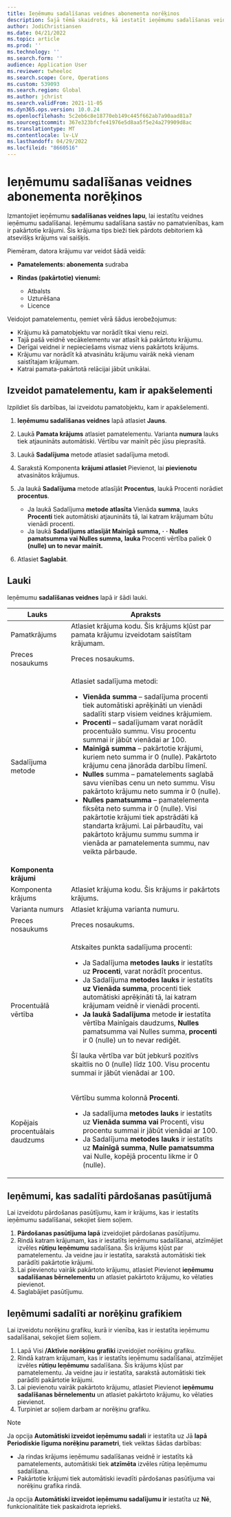 ```yaml
---
title: Ieņēmumu sadalīšanas veidnes abonementa norēķinos
description: Šajā tēmā skaidrots, kā iestatīt ieņēmumu sadalīšanas veidnes krājumiem, kas tiek pārdoti kā komplekti.
author: JodiChristiansen
ms.date: 04/21/2022
ms.topic: article
ms.prod: ''
ms.technology: ''
ms.search.form: ''
audience: Application User
ms.reviewer: twheeloc
ms.search.scope: Core, Operations
ms.custom: 539093
ms.search.region: Global
ms.author: jchrist
ms.search.validFrom: 2021-11-05
ms.dyn365.ops.version: 10.0.24
ms.openlocfilehash: 5c2eb6c8e18770eb149c445f662ab7a90aad81a7
ms.sourcegitcommit: 367e323bfcfe41976e5d8aa5f5e24a279909d8ac
ms.translationtype: MT
ms.contentlocale: lv-LV
ms.lasthandoff: 04/29/2022
ms.locfileid: "8660516"
---
```

# <a name="revenue-split-templates-in-subscription-billing"></a>Ieņēmumu sadalīšanas veidnes abonementa norēķinos

Izmantojiet ieņēmumu **sadalīšanas veidnes lapu**, lai iestatītu veidnes ieņēmumu sadalīšanai. Ieņēmumu sadalīšana sastāv no pamatvienības, kam ir pakārtotie krājumi. Šis krājuma tips bieži tiek pārdots debitoriem kā atsevišķs krājums vai saišķis.

Piemēram, datora krājumu var veidot šādā veidā:

- **Pamatelements: abonementa** sudraba
- **Rindas (pakārtotie) vienumi:**

    - Atbalsts
    - Uzturēšana
    - Licence

Veidojot pamatelementu, ņemiet vērā šādus ierobežojumus:

- Krājumu kā pamatobjektu var norādīt tikai vienu reizi.
- Tajā pašā veidnē vecākelementu var atlasīt kā pakārtotu krājumu.
- Derīgai veidnei ir nepieciešams vismaz viens pakārtots krājums.
- Krājumu var norādīt kā atvasinātu krājumu vairāk nekā vienam saistītajam krājumam.
- Katrai pamata-pakārtotā relācijai jābūt unikālai.

## <a name="create-a-parent-item-that-has-child-items"></a>Izveidot pamatelementu, kam ir apakšelementi

Izpildiet šīs darbības, lai izveidotu pamatobjektu, kam ir apakšelementi.

1. **Ieņēmumu sadalīšanas veidnes** lapā atlasiet **Jauns**.
1. Laukā **Pamata krājums** atlasiet pamatelementu. Varianta **numura** lauks tiek atjaunināts automātiski. Vērtību var mainīt pēc jūsu pieprasītā.
1. Laukā **Sadalījuma** metode atlasiet sadalījuma metodi.
1. Sarakstā Komponenta **krājumi atlasiet** Pievienot, lai **pievienotu** atvasinātos krājumus.
1. Ja laukā **Sadalījuma** metode atlasījāt **Procentus**, laukā Procenti norādiet **procentus**.

    - Ja laukā Sadalījuma **metode atlasīta** Vienāda **summa**, lauks **Procenti** tiek automātiski atjaunināts tā, lai katram krājumam būtu vienādi procenti.
    - Ja laukā **Sadalījums atlasījāt Mainīgā summa,** **·** **·** **Nulles pamatsumma vai Nulles summa,** **lauka** Procenti vērtība paliek 0 **(nulle) un to nevar mainīt.**

1. Atlasiet **Saglabāt**.

## <a name="fields"></a>Lauki

Ieņēmumu **sadalīšanas veidnes** lapā ir šādi lauki.

| Lauks | Apraksts |
|-------|-------------|
| Pamatkrājums | Atlasiet krājuma kodu. Šis krājums kļūst par pamata krājumu izveidotam saistītam krājumam. |
| Preces nosaukums | Preces nosaukums. |
| Sadalījuma metode | <p>Atlasiet sadalījuma metodi:</p><ul><li>**Vienāda summa** – sadalījuma procenti tiek automātiski aprēķināti un vienādi sadalīti starp visiem veidnes krājumiem.</li><li>**Procenti** – sadalījumam varat norādīt procentuālo summu. Visu procentu summai ir jābūt vienādai ar 100.</li><li>**Mainīgā summa** – pakārtotie krājumi, kuriem neto summa ir 0 (nulle). Pakārtoto krājumu cena jānorāda darbību līmenī.</li><li>**Nulles** summa – pamatelements saglabā savu vienības cenu un neto summu. Visu pakārtoto krājumu neto summa ir 0 (nulle).</li><li>**Nulles pamatsumma** – pamatelementa fiksēta neto summa ir 0 (nulle). Visi pakārtotie krājumi tiek apstrādāti kā standarta krājumi. Lai pārbaudītu, vai pakārtoto krājumu summu summa ir vienāda ar pamatelementa summu, nav veikta pārbaude.</li></ul> |
| **Komponenta krājumi** | |
| Komponenta krājums | Atlasiet krājuma kodu. Šis krājums ir pakārtots krājums. |
| Varianta numurs | Atlasiet krājuma varianta numuru. |
| Preces nosaukums | Preces nosaukums. |
| Procentuālā vērtība | <p>Atskaites punkta sadalījuma procenti:</p><ul><li>Ja Sadalījuma **metodes lauks** ir iestatīts uz **Procenti**, varat norādīt procentus.</li><li>Ja Sadalījuma **metodes lauks** ir iestatīts **uz Vienāda summa**, procenti tiek automātiski aprēķināti tā, lai katram krājumam veidnē ir vienādi procenti.</li><li>**Ja laukā Sadalījuma** metode **ir** iestatīta vērtība Mainīgais daudzums, **Nulles** pamatsumma vai Nulles summa, **procenti** ir 0 (nulle) un to nevar rediģēt.</li></ul><p>Šī lauka vērtība var būt jebkurš pozitīvs skaitlis no 0 (nulle) līdz 100. Visu procentu summai ir jābūt vienādai ar 100.</p> |
| Kopējais procentuālais daudzums | <p>Vērtību summa kolonnā **Procenti**.</p><ul><li>Ja sadalījuma **metodes lauks** ir iestatīts uz **Vienāda summa** **vai** Procenti, visu procentu summai ir jābūt vienādai ar 100.</li><li>Ja Sadalījuma **metodes lauks** ir iestatīts uz **Mainīgā summa**, **Nulle** **pamatsumma** vai Nulle, kopējā procentu likme ir 0 (nulle).</li></ul> |

## <a name="revenue-split-on-a-sales-order"></a>Ieņēmumi, kas sadalīti pārdošanas pasūtījumā

Lai izveidotu pārdošanas pasūtījumu, kam ir krājums, kas ir iestatīts ieņēmumu sadalīšanai, sekojiet šiem soļiem.

1. **Pārdošanas pasūtījuma lapā** izveidojiet pārdošanas pasūtījumu.
2. Rindā katram krājumam, kas ir iestatīts ieņēmumu sadalīšanai, atzīmējiet izvēles **rūtiņu Ieņēmumu** sadalīšana. Šis krājums kļūst par pamatelementu. Ja veidne jau ir iestatīta, sarakstā automātiski tiek parādīti pakārtotie krājumi.
3. Lai pievienotu vairāk pakārtoto krājumu, atlasiet Pievienot **ieņēmumu sadalīšanas bērnelementu** un atlasiet pakārtoto krājumu, ko vēlaties pievienot.
4. Saglabājiet pasūtījumu.

## <a name="revenue-split-with-billing-schedules"></a>Ieņēmumi sadalīti ar norēķinu grafikiem

Lai izveidotu norēķinu grafiku, kurā ir vienība, kas ir iestatīta ieņēmumu sadalīšanai, sekojiet šiem soļiem.

1. Lapā Visi **/Aktīvie norēķinu grafiki** izveidojiet norēķinu grafiku.
2. Rindā katram krājumam, kas ir iestatīts ieņēmumu sadalīšanai, atzīmējiet izvēles **rūtiņu Ieņēmumu** sadalīšana. Šis krājums kļūst par pamatelementu. Ja veidne jau ir iestatīta, sarakstā automātiski tiek parādīti pakārtotie krājumi.
3. Lai pievienotu vairāk pakārtoto krājumu, atlasiet Pievienot **ieņēmumu sadalīšanas bērnelementu** un atlasiet pakārtoto krājumu, ko vēlaties pievienot.
4. Turpiniet ar soļiem darbam ar norēķinu grafiku.

> [!NOTE]
> Ja opcija **Automātiski izveidot ieņēmumu sadali** ir iestatīta uz Jā **lapā** **Periodiskie līguma norēķinu parametri**, tiek veiktas šādas darbības:
>
> - Ja rindas krājums ieņēmumu sadalīšanas veidnē ir iestatīts kā pamatelements, automātiski tiek **atzīmēta** izvēles rūtiņa Ieņēmumu sadalīšana.
> - Pakārtotie krājumi tiek automātiski ievadīti pārdošanas pasūtījuma vai norēķinu grafika rindā.
>
> Ja opcija **Automātiski izveidot ieņēmumu sadalījumu ir** iestatīta uz **Nē**, funkcionalitāte tiek paskaidrota iepriekš.
